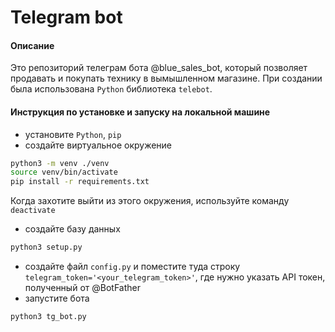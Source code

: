 # Telegram bot

#### Описание
Это репозиторий телеграм бота @blue_sales_bot, который позволяет продавать и покупать технику в вымышленном магазине.
При создании была использована `Python` библиотека `telebot`.

#### Инструкция по установке и запуску на локальной машине
* установите `Python`, `pip`
* создайте виртуальное окружение
```bash
python3 -m venv ./venv
source venv/bin/activate
pip install -r requirements.txt
```
Когда захотите выйти из этого окружения, используйте команду
`deactivate`
* создайте базу данных
```bash
python3 setup.py
```
* создайте файл `config.py` и поместите туда строку `telegram_token='<your_telegram_token>'`,
где нужно указать API токен, полученный от @BotFather
* запустите бота
```bash
python3 tg_bot.py
```